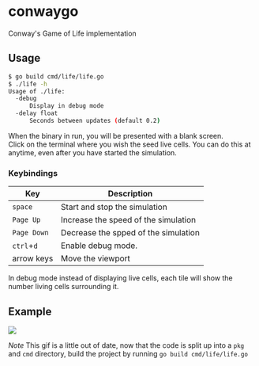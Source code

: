 # conwaygo

Conway's Game of Life implementation

## Usage
```bash
$ go build cmd/life/life.go
$ ./life -h
Usage of ./life:
  -debug
      Display in debug mode
  -delay float
      Seconds between updates (default 0.2)
```

When the binary in run, you will be presented with a blank screen.  
Click on the terminal where you wish the seed live cells. You can do this at anytime, even after you have started the simulation.


### Keybindings
| Key         | Description                          |
| ----------- | ------------------------------------ |
| `space`     | Start and stop the simulation        |
| `Page Up`   | Increase the speed of the simulation |
| `Page Down` | Decrease the spped of the simulation |
| `ctrl`+`d`  | Enable debug mode.                   |
| arrow keys  | Move the viewport                    | 

In debug mode instead of displaying live cells, each tile will show the number living cells surrounding it.

## Example
![](https://github.com/buckley-w-david/conwaygo/raw/1279507e3138381d4c9dc362b632564aea9b481e/resources/conway.gif)

*Note* This gif is a little out of date, now that the code is split up into a `pkg` and `cmd` directory, build the project by running `go build cmd/life/life.go`
